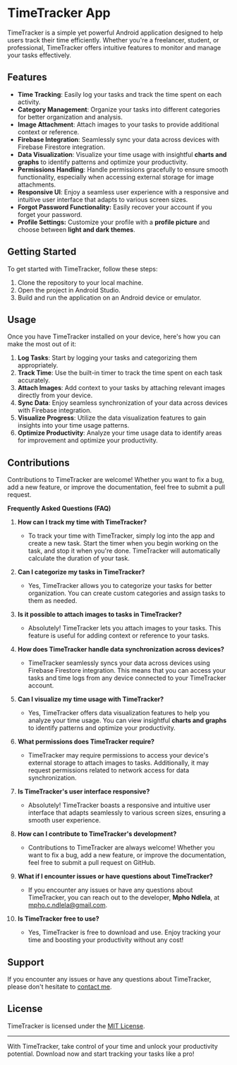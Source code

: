 # TimeTracker App

TimeTracker is a simple yet powerful Android application designed to help users track their time efficiently. Whether you're a freelancer, student, or professional, TimeTracker offers intuitive features to monitor and manage your tasks effectively.

## Features

- **Time Tracking**: Easily log your tasks and track the time spent on each activity.
- **Category Management**: Organize your tasks into different categories for better organization and analysis.
- **Image Attachment**: Attach images to your tasks to provide additional context or reference.
- **Firebase Integration**: Seamlessly sync your data across devices with Firebase Firestore integration.
- **Data Visualization**: Visualize your time usage with insightful **charts and graphs** to identify patterns and optimize your productivity.
- **Permissions Handling**: Handle permissions gracefully to ensure smooth functionality, especially when accessing external storage for image attachments.
- **Responsive UI**: Enjoy a seamless user experience with a responsive and intuitive user interface that adapts to various screen sizes.
- **Forgot Password Functionality:** Easily recover your account if you forget your password.
- **Profile Settings:** Customize your profile with a **profile picture** and choose between **light and dark themes**. 

## Getting Started

To get started with TimeTracker, follow these steps:

1. Clone the repository to your local machine.
2. Open the project in Android Studio.
3. Build and run the application on an Android device or emulator.

## Usage

Once you have TimeTracker installed on your device, here's how you can make the most out of it:

1. **Log Tasks**: Start by logging your tasks and categorizing them appropriately.
2. **Track Time**: Use the built-in timer to track the time spent on each task accurately.
3. **Attach Images**: Add context to your tasks by attaching relevant images directly from your device.
4. **Sync Data**: Enjoy seamless synchronization of your data across devices with Firebase integration.
5. **Visualize Progress**: Utilize the data visualization features to gain insights into your time usage patterns.
6. **Optimize Productivity**: Analyze your time usage data to identify areas for improvement and optimize your productivity.

## Contributions

Contributions to TimeTracker are welcome! Whether you want to fix a bug, add a new feature, or improve the documentation, feel free to submit a pull request.

**Frequently Asked Questions (FAQ)**

1. **How can I track my time with TimeTracker?**
   - To track your time with TimeTracker, simply log into the app and create a new task. Start the timer when you begin working on the task, and stop it when you're done. TimeTracker will automatically calculate the duration of your task.

2. **Can I categorize my tasks in TimeTracker?**
   - Yes, TimeTracker allows you to categorize your tasks for better organization. You can create custom categories and assign tasks to them as needed.

3. **Is it possible to attach images to tasks in TimeTracker?**
   - Absolutely! TimeTracker lets you attach images to your tasks. This feature is useful for adding context or reference to your tasks.

4. **How does TimeTracker handle data synchronization across devices?**
   - TimeTracker seamlessly syncs your data across devices using Firebase Firestore integration. This means that you can access your tasks and time logs from any device connected to your TimeTracker account.

5. **Can I visualize my time usage with TimeTracker?**
   - Yes, TimeTracker offers data visualization features to help you analyze your time usage. You can view insightful **charts and graphs** to identify patterns and optimize your productivity.

6. **What permissions does TimeTracker require?**
   - TimeTracker may require permissions to access your device's external storage to attach images to tasks. Additionally, it may request permissions related to network access for data synchronization.

7. **Is TimeTracker's user interface responsive?**
   - Absolutely! TimeTracker boasts a responsive and intuitive user interface that adapts seamlessly to various screen sizes, ensuring a smooth user experience.

8. **How can I contribute to TimeTracker's development?**
   - Contributions to TimeTracker are always welcome! Whether you want to fix a bug, add a new feature, or improve the documentation, feel free to submit a pull request on GitHub.

9. **What if I encounter issues or have questions about TimeTracker?**
   - If you encounter any issues or have any questions about TimeTracker, you can reach out to the developer, **Mpho Ndlela**, at mpho.c.ndlela@gmail.com. 

10. **Is TimeTracker free to use?**
    - Yes, TimeTracker is free to download and use. Enjoy tracking your time and boosting your productivity without any cost!

## Support




If you encounter any issues or have any questions about TimeTracker, please don't hesitate to [contact me](mailto:mpho.c.ndlela@gmail.com).

## License

TimeTracker is licensed under the [MIT License](LICENSE).

---

With TimeTracker, take control of your time and unlock your productivity potential. Download now and start tracking your tasks like a pro!
